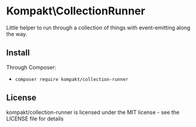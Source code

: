# Kompakt\CollectionRunner

Little helper to run through a collection of things with event-emitting along the way.

## Install

Through Composer:

+ `composer require kompakt/collection-runner`

## License

kompakt/collection-runner is licensed under the MIT license - see the LICENSE file for details
